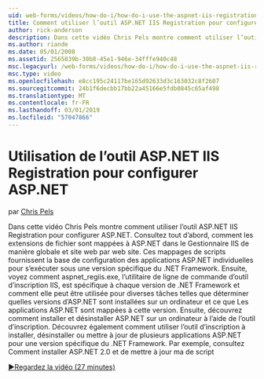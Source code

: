 ```yaml
---
uid: web-forms/videos/how-do-i/how-do-i-use-the-aspnet-iis-registration-tool-to-configure-aspnet
title: Comment utiliser l’outil ASP.NET IIS Registration pour configurer ASP.NET | Microsoft Docs
author: rick-anderson
description: Dans cette vidéo Chris Pels montre comment utiliser l’outil ASP.NET IIS Registration pour configurer ASP.NET. Tout d’abord, voir la façon dont les extensions de fichier sont mappées à ASP.NET dans le...
ms.author: riande
ms.date: 05/01/2008
ms.assetid: 2565839b-30b8-45e1-946e-34fffe940c48
msc.legacyurl: /web-forms/videos/how-do-i/how-do-i-use-the-aspnet-iis-registration-tool-to-configure-aspnet
msc.type: video
ms.openlocfilehash: e8cc195c24117be165d92633d3c163032c8f2607
ms.sourcegitcommit: 24b1f6decbb17bb22a45166e5fdb0845c65af498
ms.translationtype: MT
ms.contentlocale: fr-FR
ms.lasthandoff: 03/01/2019
ms.locfileid: "57047866"
---
```

<a name="how-do-i-use-the-aspnet-iis-registration-tool-to-configure-aspnet"></a>Utilisation de l’outil ASP.NET IIS Registration pour configurer ASP.NET
====================
par [Chris Pels](https://twitter.com/chrispels)

Dans cette vidéo Chris Pels montre comment utiliser l’outil ASP.NET IIS Registration pour configurer ASP.NET. Consultez tout d’abord, comment les extensions de fichier sont mappées à ASP.NET dans le Gestionnaire IIS de manière globale et site web par web site. Ces mappages de scripts fournissent la base de configuration des applications ASP.NET individuelles pour s’exécuter sous une version spécifique du .NET Framework. Ensuite, voyez comment aspnet\_regiis.exe, l’utilitaire de ligne de commande d’outil d’inscription IIS, est spécifique à chaque version de .NET Framework et comment elle peut être utilisée pour diverses tâches telles que déterminer quelles versions d’ASP.NET sont installées sur un ordinateur et ce que Les applications ASP.NET sont mappées à cette version. Ensuite, découvrez comment installer et désinstaller ASP.NET sur un ordinateur à l’aide de l’outil d’inscription. Découvrez également comment utiliser l’outil d’inscription à installer, désinstaller ou mettre à jour de plusieurs applications ASP.NET pour une version spécifique du .NET Framework. Par exemple, consultez Comment installer ASP.NET 2.0 et de mettre à jour ma de script

[&#9654;Regardez la vidéo (27 minutes)](https://channel9.msdn.com/Blogs/ASP-NET-Site-Videos/how-do-i-use-the-aspnet-iis-registration-tool-to-configure-aspnet)
